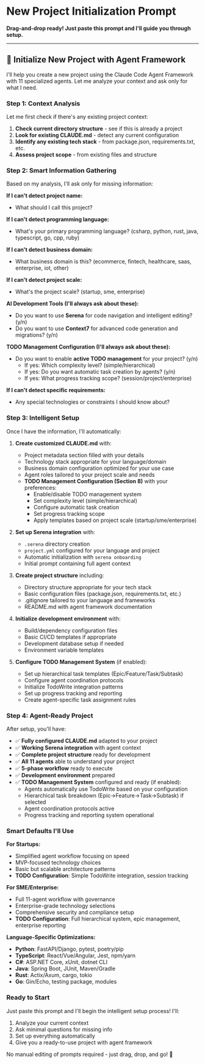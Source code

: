# New Project Initialization Prompt

**Drag-and-drop ready! Just paste this prompt and I'll guide you through setup.**

---

## 🚀 Initialize New Project with Agent Framework

I'll help you create a new project using the Claude Code Agent Framework with 11 specialized agents. Let me analyze your context and ask only for what I need.

### Step 1: Context Analysis

Let me first check if there's any existing project context:

1. **Check current directory structure** - see if this is already a project
2. **Look for existing CLAUDE.md** - detect any current configuration
3. **Identify any existing tech stack** - from package.json, requirements.txt, etc.
4. **Assess project scope** - from existing files and structure

### Step 2: Smart Information Gathering

Based on my analysis, I'll ask only for missing information:

**If I can't detect project name:**
- What should I call this project?

**If I can't detect programming language:**
- What's your primary programming language? (csharp, python, rust, java, typescript, go, cpp, ruby)

**If I can't detect business domain:**
- What business domain is this? (ecommerce, fintech, healthcare, saas, enterprise, iot, other)

**If I can't detect project scale:**
- What's the project scale? (startup, sme, enterprise)

**AI Development Tools (I'll always ask about these):**
- Do you want to use **Serena** for code navigation and intelligent editing? (y/n)
- Do you want to use **Context7** for advanced code generation and migrations? (y/n)

**TODO Management Configuration (I'll always ask about these):**
- Do you want to enable **active TODO management** for your project? (y/n)
  - If yes: Which complexity level? (simple/hierarchical)
  - If yes: Do you want automatic task creation by agents? (y/n)
  - If yes: What progress tracking scope? (session/project/enterprise)

**If I can't detect specific requirements:**
- Any special technologies or constraints I should know about?

### Step 3: Intelligent Setup

Once I have the information, I'll automatically:

1. **Create customized CLAUDE.md** with:
   - Project metadata section filled with your details
   - Technology stack appropriate for your language/domain
   - Business domain configuration optimized for your use case
   - Agent roles tailored to your project scale and needs
   - **TODO Management Configuration (Section 8)** with your preferences:
     - Enable/disable TODO management system
     - Set complexity level (simple/hierarchical)
     - Configure automatic task creation
     - Set progress tracking scope
     - Apply templates based on project scale (startup/sme/enterprise)

2. **Set up Serena integration** with:
   - `.serena` directory creation
   - `project.yml` configured for your language and project
   - Automatic initialization with `serena onboarding`
   - Initial prompt containing full agent context

3. **Create project structure** including:
   - Directory structure appropriate for your tech stack
   - Basic configuration files (package.json, requirements.txt, etc.)
   - .gitignore tailored to your language and frameworks
   - README.md with agent framework documentation

4. **Initialize development environment** with:
   - Build/dependency configuration files
   - Basic CI/CD templates if appropriate
   - Development database setup if needed
   - Environment variable templates

5. **Configure TODO Management System** (if enabled):
   - Set up hierarchical task templates (Epic/Feature/Task/Subtask)
   - Configure agent coordination protocols
   - Initialize TodoWrite integration patterns
   - Set up progress tracking and reporting
   - Create agent-specific task assignment rules

### Step 4: Agent-Ready Project

After setup, you'll have:

- ✅ **Fully configured CLAUDE.md** adapted to your project
- ✅ **Working Serena integration** with agent context
- ✅ **Complete project structure** ready for development
- ✅ **All 11 agents** able to understand your project
- ✅ **5-phase workflow** ready to execute
- ✅ **Development environment** prepared
- ✅ **TODO Management System** configured and ready (if enabled):
  - Agents automatically use TodoWrite based on your configuration
  - Hierarchical task breakdown (Epic→Feature→Task→Subtask) if selected
  - Agent coordination protocols active
  - Progress tracking and reporting system operational

### Smart Defaults I'll Use

**For Startups:**
- Simplified agent workflow focusing on speed
- MVP-focused technology choices
- Basic but scalable architecture patterns
- **TODO Configuration**: Simple TodoWrite integration, session tracking

**For SME/Enterprise:**
- Full 11-agent workflow with governance
- Enterprise-grade technology selections
- Comprehensive security and compliance setup
- **TODO Configuration**: Full hierarchical system, epic management, enterprise reporting

**Language-Specific Optimizations:**
- **Python**: FastAPI/Django, pytest, poetry/pip
- **TypeScript**: React/Vue/Angular, Jest, npm/yarn
- **C#**: ASP.NET Core, xUnit, dotnet CLI
- **Java**: Spring Boot, JUnit, Maven/Gradle
- **Rust**: Actix/Axum, cargo, tokio
- **Go**: Gin/Echo, testing package, modules

### Ready to Start

Just paste this prompt and I'll begin the intelligent setup process! I'll:
1. Analyze your current context
2. Ask minimal questions for missing info
3. Set up everything automatically
4. Give you a ready-to-use project with agent framework

No manual editing of prompts required - just drag, drop, and go! 🚀